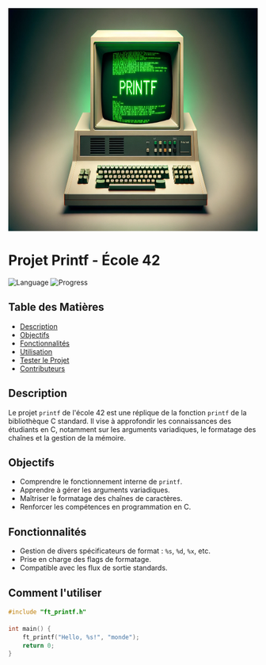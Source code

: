 <div align="center">
  <img height="450" src="https://raw.githubusercontent.com/Kurama77190/PRINTF/main/image/PRINTF%20LOGO.png"  />
</div>

###

# Projet Printf - École 42

![Language](https://img.shields.io/badge/language-C-blue)
![Progress](https://img.shields.io/badge/progress-completed-green)

## Table des Matières
- [Description](#description)
- [Objectifs](#objectifs)
- [Fonctionnalités](#fonctionnalités)
- [Utilisation](#comment-lutiliser)
- [Tester le Projet](#tester-le-projet)
- [Contributeurs](#contributeurs)

## Description
Le projet `printf` de l'école 42 est une réplique de la fonction `printf` de la bibliothèque C standard. Il vise à approfondir les connaissances des étudiants en C, notamment sur les arguments variadiques, le formatage des chaînes et la gestion de la mémoire.

## Objectifs
- Comprendre le fonctionnement interne de `printf`.
- Apprendre à gérer les arguments variadiques.
- Maîtriser le formatage des chaînes de caractères.
- Renforcer les compétences en programmation en C.

## Fonctionnalités
- Gestion de divers spécificateurs de format : `%s`, `%d`, `%x`, etc.
- Prise en charge des flags de formatage.
- Compatible avec les flux de sortie standards.

## Comment l'utiliser
```c
#include "ft_printf.h"

int main() {
    ft_printf("Hello, %s!", "monde");
    return 0;
}
